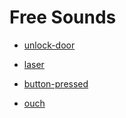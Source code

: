 # Free Sounds

* [unlock-door](https://pixabay.com/sound-effects/opening-metal-door-199581/)
* [laser](https://pixabay.com/sound-effects/laser-gun-81720/)

* [button-pressed](https://pixabay.com/sound-effects/search/button%20press/)
* [ouch](https://pixabay.com/sound-effects/search/ouch%20sound/)
